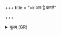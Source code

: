 +++
title = "०४ अत्र द्वे कमले"

+++
<details><summary>मूलम् (GR)</summary>

अत्र द्वे कमले द्वे तुण्डे +++(Bhatt. aḍadve kamaḍadve)+++  
न मशीकतं तं गलापते । +++(Bhatt. namaśītakam ।)+++  
भङ्गलापतो (⟨ भङ्गुरावतो) दह ॥
</details>